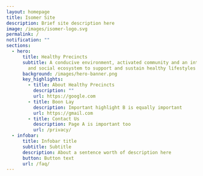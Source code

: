 ```yaml
---
layout: homepage
title: Isomer Site
description: Brief site description here
image: /images/isomer-logo.svg
permalink: /
notification: ""
sections:
  - hero:
      title: Healthy Precincts
      subtitle: A conducive environment, activated community and an integrated health
        and social ecosystem to support and sustain healthy lifestyles for all.
      background: /images/hero-banner.png
      key_highlights:
        - title: About Healthy Precincts
          description: ""
          url: https://google.com
        - title: Boon Lay
          description: Important highlight B is equally important
          url: https://gmail.com
        - title: Contact Us
          description: Page A is important too
          url: /privacy/
  - infobar:
      title: Infobar title
      subtitle: Subtitle
      description: About a sentence worth of description here
      button: Button text
      url: /faq/
---
```

